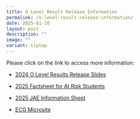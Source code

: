 ```yaml
---
title: O Level Result Release Information
permalink: /o-level-result-release-information/
date: 2025-01-10
layout: post
description: ""
image: ""
variant: tiptap
---
```

<p>Please click on the link to access more information:</p>
<p></p>
<ul data-tight="true" class="tight">
<li>
<p><a href="/files/Announcements/2024_OLevels_Results_Release_Slides.pdf" rel="noopener nofollow" target="_blank">2024 O Level Results Release Slides</a>
</p>
</li>
<li>
<p><a href="/files/Announcements/2025_Factsheet_for_At_Risk_Students.pdf" rel="noopener nofollow" target="_blank">2025 Factsheet for At Risk Students</a>
</p>
</li>
<li>
<p><a href="/files/Announcements/2025_JAE_Information_Sheet.pdf" rel="noopener nofollow" target="_blank">2025 JAE Information Sheet</a>
</p>
</li>
<li>
<p><a href="https://sites.google.com/moe.edu.sg/sgssecg/home" rel="noopener nofollow" target="_blank">ECG Microsite</a>
</p>
</li>
</ul>
<p></p>